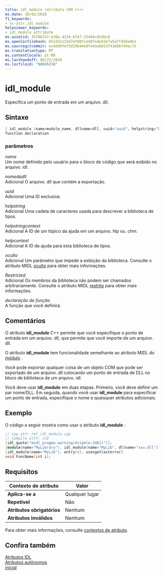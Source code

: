 ```yaml
---
title: idl_module (atributo COM C++)
ms.date: 10/02/2018
f1_keywords:
- vc-attr.idl_module
helpviewer_keywords:
- idl_module attribute
ms.assetid: 3578b337-e38a-4334-b747-15404c02dbc0
ms.openlocfilehash: 651d2e133d7ef08fce48feded1b7a5aff458adb1
ms.sourcegitcommit: ec6dd97ef3d10b44e0fedaa8e53f41696f49ac7b
ms.translationtype: MT
ms.contentlocale: pt-BR
ms.lasthandoff: 08/25/2020
ms.locfileid: "88845218"
---
```

# <a name="idl_module"></a>idl_module

Especifica um ponto de entrada em um arquivo. dll.

## <a name="syntax"></a>Sintaxe

```cpp
[ idl_module (name=module_name, dllname=dll, uuid="uuid", helpstring="help text", helpstringcontext=helpcontextID, helpcontext=helpcontext, hidden, restricted) ]
function declaration
```

### <a name="parameters"></a>parâmetros

*name*<br/>
Um nome definido pelo usuário para o bloco de código que será exibido no arquivo. idl.

*nomedadll*<br/>
Adicional O arquivo. dll que contém a exportação.

*uuid*<br/>
Adicional Uma ID exclusiva.

*helpstring*<br/>
Adicional Uma cadeia de caracteres usada para descrever a biblioteca de tipos.

*helpstringcontext*<br/>
Adicional A ID de um tópico da ajuda em um arquivo. hlp ou. chm.

*helpcontext*<br/>
Adicional A ID da ajuda para esta biblioteca de tipos.

*oculto*<br/>
Adicional Um parâmetro que impede a exibição da biblioteca. Consulte o atributo MIDL [oculto](/windows/win32/Midl/hidden) para obter mais informações.

*Restricted*<br/>
Adicional Os membros da biblioteca não podem ser chamados arbitrariamente. Consulte o atributo MIDL [restrito](/windows/win32/Midl/restricted) para obter mais informações.

*declaração de função*<br/>
A função que você definirá.

## <a name="remarks"></a>Comentários

O atributo **idl_module** C++ permite que você especifique o ponto de entrada em um arquivo. dll, que permite que você importe de um arquivo. dll.

O atributo **idl_module** tem funcionalidade semelhante ao atributo MIDL do [módulo](/windows/win32/Midl/module) .

Você pode exportar qualquer coisa de um objeto COM que pode ser exportado de um arquivo. dll colocando um ponto de entrada de DLL no bloco de biblioteca de um arquivo. idl.

Você deve usar **idl_module** em duas etapas. Primeiro, você deve definir um par nome/DLL. Em seguida, quando você usar **idl_module** para especificar um ponto de entrada, especifique o nome e quaisquer atributos adicionais.

## <a name="example"></a>Exemplo

O código a seguir mostra como usar o atributo **idl_module** :

```cpp
// cpp_attr_ref_idl_module.cpp
// compile with: /LD
[idl_quote("midl_pragma warning(disable:2461)")];
[module(name="MyLibrary"), idl_module(name="MyLib", dllname="xxx.dll")];
[idl_module(name="MyLib"), entry(4), usesgetlasterror]
void FuncName(int i);
```

## <a name="requirements"></a>Requisitos

| Contexto de atributo | Valor |
|-|-|
|**Aplica-se a**|Qualquer lugar|
|**Repetível**|Não|
|**Atributos obrigatórios**|Nenhum|
|**Atributos inválidos**|Nenhum|

Para obter mais informações, consulte [contextos de atributo](cpp-attributes-com-net.md#contexts).

## <a name="see-also"></a>Confira também

[Atributos IDL](idl-attributes.md)<br/>
[Atributos autônomos](stand-alone-attributes.md)<br/>
[inicial](entry.md)
